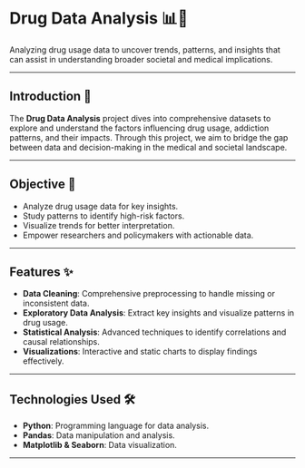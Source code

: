 
# Drug Data Analysis 📊💊

Analyzing drug usage data to uncover trends, patterns, and insights that can assist in understanding broader societal and medical implications.

---

## Introduction 🧠

The **Drug Data Analysis** project dives into comprehensive datasets to explore and understand the factors influencing drug usage, addiction patterns, and their impacts. Through this project, we aim to bridge the gap between data and decision-making in the medical and societal landscape.

---

## Objective 🎯

- Analyze drug usage data for key insights.
- Study patterns to identify high-risk factors.
- Visualize trends for better interpretation.
- Empower researchers and policymakers with actionable data.

---

## Features ✨

- **Data Cleaning**: Comprehensive preprocessing to handle missing or inconsistent data.
- **Exploratory Data Analysis**: Extract key insights and visualize patterns in drug usage.
- **Statistical Analysis**: Advanced techniques to identify correlations and causal relationships.
- **Visualizations**: Interactive and static charts to display findings effectively.

---

## Technologies Used 🛠️

- **Python**: Programming language for data analysis.
- **Pandas**: Data manipulation and analysis.
- **Matplotlib & Seaborn**: Data visualization.

---

